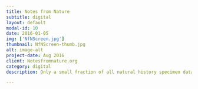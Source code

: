 ```yaml
---
title: Notes from Nature
subtitle: digital
layout: default
modal-id: 10
date: 2016-01-05
img: ['NfNScreen.jpg']
thumbnail: NfNScreen-thumb.jpg
alt: image-alt
project-date: Aug 2016
client: Notesfromnature.org
category: digital
description: Only a small fraction of all natural history specimen data is available digitally, while the vast majority remains locked away from view and use. The Notes from Nature transcription project is a citizen science platform built to address this problem by helping to digitize the world’s biological collections. The redesign of notesfromnature.org was created with easy calls to action and a renewed focus on connecting the people behind the research with the community.

---
```

